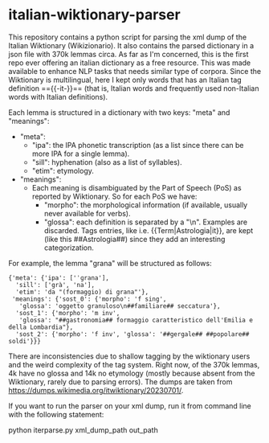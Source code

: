 # italian-wiktionary-parser
This repository contains a python script for parsing the xml dump of the Italian Wiktionary (Wikizionario). It also contains the parsed dictionary in a json file with 370k lemmas circa. As far as I'm concerned, this is the first repo ever offering an italian dictionary as a free resource. This was made available to enhance NLP tasks that needs similar type of corpora. Since the Wiktionary is multilingual, here I kept only words that has an Italian tag definition =={{-it-}}== (that is, Italian words and frequently used non-Italian words with Italian definitions). 

Each lemma is structured in a dictionary with two keys: "meta" and "meanings":

- "meta":
  - "ipa": the IPA phonetic transcription (as a list since there can be more IPA for a single lemma).
  - "sill": hyphenation (also as a list of syllables).
  - "etim": etymology.
- "meanings":
  - Each meaning is disambiguated by the Part of Speech (PoS) as reported by Wiktionary. So for each PoS we have:
    - "morpho": the morphological information (if available, usually never available for verbs).
    - "glossa": each definition is separated by a "\n". Examples are discarded. Tags entries, like i.e. {{Term|Astrologia|it}}, are kept (like this ##Astrologia##) since they add an interesting categorization.

For example, the lemma "grana" will be structured as follows:

```
{'meta': {'ipa': ['ˈɡrana'],
  'sill': ['grà', 'na'],
  'etim': 'da "(formaggio) di grana"'},
 'meanings': {'sost_0': {'morpho': 'f sing',
   'glossa': 'oggetto granuloso\n##familiare## seccatura'},
  'sost_1': {'morpho': 'm inv',
   'glossa': "##gastronomia## formaggio caratteristico dell'Emilia e della Lombardia"},
  'sost_2': {'morpho': 'f inv', 'glossa': '##gergale## ##popolare## soldi'}}}
```

There are inconsistencies due to shallow tagging by the wiktionary users and the weird complexity of the tag system. Right now, of the 370k lemmas, 4k have no glossa and 14k no etymology (mostly because absent from the Wiktionary, rarely due to parsing errors).
The dumps are taken from https://dumps.wikimedia.org/itwiktionary/20230701/.

If you want to run the parser on your xml dump, run it from command line with the following statement: 

python iterparse.py xml_dump_path out_path
